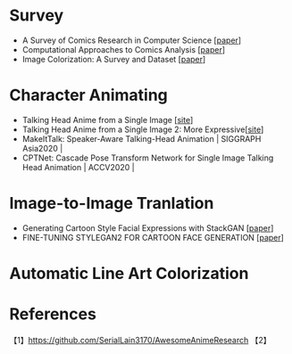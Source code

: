 # Survey
- A Survey of Comics Research in Computer Science [[paper]()]
- Computational Approaches to Comics Analysis [[paper]()]
- Image Colorization: A Survey and Dataset [[paper]()]

# Character Animating
- Talking Head Anime from a Single Image [[site](https://pkhungurn.github.io/talking-head-anime/)]
- Talking Head Anime from a Single Image 2: More Expressive[[site](https://pkhungurn.github.io/talking-head-anime-2/)]
- MakeItTalk: Speaker-Aware Talking-Head Animation | SIGGRAPH Asia2020 |
- CPTNet: Cascade Pose Transform Network for Single Image Talking Head Animation | ACCV2020 |

# Image-to-Image Tranlation
- Generating Cartoon Style Facial Expressions with StackGAN [[paper]()]
- FINE-TUNING STYLEGAN2 FOR CARTOON FACE GENERATION  [[paper]()]

# Automatic Line Art Colorization




# References
【1】https://github.com/SerialLain3170/AwesomeAnimeResearch
【2】



